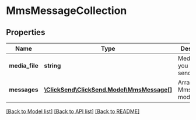# MmsMessageCollection

## Properties
Name | Type | Description | Notes
------------ | ------------- | ------------- | -------------
**media_file** | **string** | Media file you want to send | 
**messages** | [**\ClickSend\ClickSend.Model\MmsMessage[]**](MmsMessage.md) | Array of MmsMessage models | 

[[Back to Model list]](../README.md#documentation-for-models) [[Back to API list]](../README.md#documentation-for-api-endpoints) [[Back to README]](../README.md)


